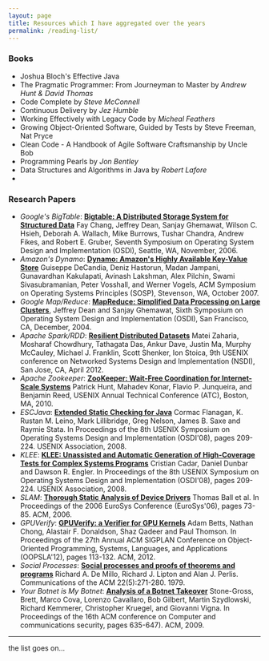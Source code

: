 ```yaml
---
layout: page
title: Resources which I have aggregated over the years
permalink: /reading-list/
---
```



### Books

* Joshua Bloch's Effective Java
* The Pragmatic Programmer: From Journeyman to Master by *Andrew Hunt & David Thomas*
* Code Complete by *Steve McConnell*
* Continuous Delivery by *Jez Humble*
* Working Effectively with Legacy Code by *Micheal Feathers*
* Growing Object-Oriented Software, Guided by Tests by Steve Freeman, Nat Pryce
* Clean Code - A Handbook of Agile Software Craftsmanship by Uncle Bob
* Programming Pearls by *Jon Bentley*
* Data Structures and Algorithms in Java by *Robert Lafore*
* 

### Research Papers

* *Google's BigTable*: [**Bigtable: A Distributed Storage System for Structured Data**](http://research.google.com/archive/bigtable-osdi06.pdf) Fay Chang, Jeffrey Dean, Sanjay Ghemawat, Wilson C. Hsieh, Deborah A. Wallach, Mike Burrows, Tushar Chandra, Andrew Fikes, and Robert E. Gruber, Seventh Symposium on Operating System Design and Implementation (OSDI), Seattle, WA, November, 2006.
* *Amazon's Dynamo*: [**Dynamo: Amazon's Highly Available Key-Value Store**](http://www.allthingsdistributed.com/files/amazon-dynamo-sosp2007.pdf) Guiseppe DeCandia, Deniz Hastorun, Madan Jampani, Gunavardhan Kakulapati, Avinash Lakshman, Alex Pilchin, Swami Sivasubramanian, Peter Vosshall, and Werner Vogels, ACM Symposium on Operating Systems Principles (SOSP), Stevenson, WA, October 2007.
* *Google Map/Reduce*: [**MapReduce: Simplified Data Processing on Large Clusters**](http://research.google.com/archive/mapreduce-osdi04.pdf), Jeffrey Dean and Sanjay Ghemawat, Sixth Symposium on Operating System Design and Implementation (OSDI), San Francisco, CA, December, 2004. 
* *Apache Spark/RDD*: [**Resilient Distributed Datasets**](https://www.usenix.org/system/files/conference/nsdi12/nsdi12-final138.pdf) Matei Zaharia, Mosharaf Chowdhury, Tathagata Das, Ankur Dave, Justin Ma, Murphy McCauley, Michael J. Franklin, Scott Shenker, Ion Stoica, 9th USENIX conference on Networked Systems Design and Implementation (NSDI), San Jose, CA, April 2012.
* *Apache Zookeeper*: [**ZooKeeper: Wait-Free Coordination for Internet-Scale Systems**](http://www.usenix.org/events/atc10/tech/full_papers/Hunt.pdf) Patrick Hunt, Mahadev Konar, Flavio P. Junqueira, and Benjamin Reed, USENIX Annual Technical Conference (ATC), Boston, MA, 2010.
* *ESCJava*: [**Extended Static Checking for Java**](https://www.doc.ic.ac.uk/~afd/teaching/SoftwareReliability/papers/ESCJava.pdf) Cormac Flanagan, K. Rustan M. Leino, Mark Lillibridge, Greg Nelson, James B. Saxe and Raymie Stata. In Proceedings of the 8th USENIX Symposium on Operating Systems Design and Implementation (OSDI'08), pages 209-224. USENIX Association, 2008.
* *KLEE*: [**KLEE: Unassisted and Automatic Generation of High-Coverage Tests for Complex Systems Programs**](https://www.doc.ic.ac.uk/~afd/teaching/SoftwareReliability/papers/KLEE.pdf) Cristian Cadar, Daniel Dunbar and Dawson R. Engler. In Proceedings of the 8th USENIX Symposium on Operating Systems Design and Implementation (OSDI'08), pages 209-224. USENIX Association, 2008.
* *SLAM*: [**Thorough Static Analysis of Device Drivers**](https://www.doc.ic.ac.uk/~afd/teaching/SoftwareReliability/papers/SLAM.pdf) Thomas Ball et al. In Proceedings of the 2006 EuroSys Conference (EuroSys'06), pages 73-85. ACM, 2006.
* *GPUVerify*: [**GPUVerify: a Verifier for GPU Kernels**](https://www.doc.ic.ac.uk/~afd/teaching/SoftwareReliability/papers/GPUVerify.pdf) Adam Betts, Nathan Chong, Alastair F. Donaldson, Shaz Qadeer and Paul Thomson. In Proceedings of the 27th Annual ACM SIGPLAN Conference on Object-Oriented Programming, Systems, Languages, and Applications (OOPSLA'12), pages 113-132. ACM, 2012.
* *Social Processes*: [**Social processes and proofs of theorems and programs**](https://www.doc.ic.ac.uk/~afd/teaching/SoftwareReliability/papers/SocialProcesses.pdf) Richard A. De Millo, Richard J. Lipton and Alan J. Perlis. Communications of the ACM 22(5):271-280. 1979.
* *Your Botnet is My Botnet*: [**Analysis of a Botnet Takeover**](https://seclab.cs.ucsb.edu/media/uploads/papers/torpig.pdf) Stone-Gross, Brett, Marco Cova, Lorenzo Cavallaro, Bob Gilbert, Martin Szydlowski, Richard Kemmerer, Christopher Kruegel, and Giovanni Vigna. In Proceedings of the 16th ACM conference on Computer and communications security, pages 635-647). ACM, 2009.

---
the list goes on...

